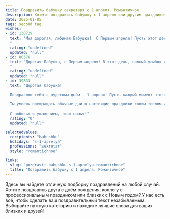```yaml
---
title: Поздравить бабушку секретаря с 1 апреля. Романтичное
description: Хотите поздравить бабушку с 1 апреля или другим праздником? Наш ИИ создаст незабываемое поздравление, а вы обязательно выделитесь среди других.  
date: 2025-01-05
tags: second tag
wishes:
- id: 130729
  text: "Моя дорогая, любимая Бабушка!  С Первым апреля! Пусть этот день, полный лёгкой шутки и весеннего настроения, принесёт Вам столько же радости и счастья, сколько Вы принесли радости и тепла в наши жизни.  Ваша преданность делу, Ваш секретарский талант – это лишь отражение Вашей прекрасной, щедрой души.  Пусть весна расцветает в Вашем сердце, а каждый день будет наполнен любовью и нежностью.  Целую Вас крепко-крепко!
  "
  rating: "undefined"
  updated: "null"
- id: 80376
  text: "Дорогая Бабушка, с Первым апреля! В этот день, полный улыбок и весеннего настроения, хочется пожелать Вам, чтобы ваша жизнь была такой же яркой и светлой, как первые весенние цветы. Пусть каждый день приносит Вам радость, а Ваши секретарские таланты всегда будут востребованы и оценены по достоинству.
  "
  rating: "undefined"
  updated: "null"
- id: 39833
  text: "Дорогая бабушка!
  
  Поздравляю тебя с чудесным днём — 1 апреля! Пусть каждый момент этого дня будет наполнен лёгкостью и радостью, как свежий весенний аромат. Ты — самый важный секретарь в нашем сердце, сохраняющий самые дорогие воспоминания и нежные чувства.
  
  Ты умеешь превращать обычные дни в настоящие праздники своим теплом и заботой. Желаю тебе, чтобы в жизни всегда было место смеху, искренним эмоциям и радужным мечтам. Пусть каждый твой день будет шёпотом счастья, а улыбка — светом, который согревает всех вокруг.
  
  С любовью и уважением, твоя семья!"
  rating: "0"
  updated: "null"

selectedValues:
  recipients: "babushku"
  holidays: "s-1-aprelya"
  professions: "sekretar"
  style: "romantichnoe"

links:
- slug: "pozdravit-babushku-s-1-aprelya-romantichnoe"
  title: "Поздравить бабушку с 1 апреля. Романтичное"
---
```


Здесь вы найдете отличную подборку поздравлений на любой случай. 
Хотите поздравить друга с днём рождения, коллегу с профессиональным праздником или близких с Новым годом? У нас есть всё, чтобы сделать ваш поздравительный текст незабываемым. Выбирайте нужную категорию и находите лучшие слова для ваших близких и друзей!
